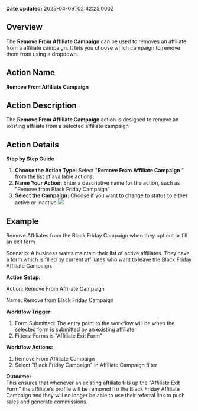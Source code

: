 **Date Updated:** 2025-04-09T02:42:25.000Z

## Overview

The **Remove From Affiliate Campaign**  can be used to removes an affiliate from a affiliate campaign. It lets you choose which campaign to remove them from using a dropdown.

  
## Action Name

**Remove From Affiliate Campaign** 

  
## Action Description

The **Remove From Affiliate Campaign** action is designed to remove an existing affiliate from a selected affiliate campaign

  
## Action Details

**Step by Step Guide**

  
1. **Choose the Action Type:** Select "**Remove From Affiliate Campaign** " from the list of available actions.
2. **Name Your Action:** Enter a descriptive name for the action, such as "Remove from Black Friday Campaign"
3. **Select the Campaign:** Choose if you want to change to status to either active or inactive.![](https://s3.amazonaws.com/cdn.freshdesk.com/data/helpdesk/attachments/production/155031803920/original/e3yW-8xW5U04OAqqRLcPaMXpnEkHEuZyDg.png?1724840106)
  
  
## Example

Remove Affiliates from the Black Friday Campaign when they opt out or fill an exit form

Scenario: A business wants maintain their list of active affiliates. They have a form which is filled by current affiliates who want to leave the Black Friday Affiliate Campaign.
  
  
**Action Setup:**

Action: Remove From Affiliate Campaign

Name: Remove from Black Friday Campaign
  
  
**Workflow Trigger:**

1. Form Submitted: The entry point to the workflow will be when the selected form is submitted by an existing affiliate
2. Filters: Forms is "Affiliate Exit Form"

  
**Workflow Actions:**

1. Remove From Affiliate Campaign
2. Select "Black Friday Campaign" in Affiliate Campaign filter
  
  
**Outcome:**  
This ensures that whenever an existing affiliate fills up the "Affiliate Exit Form" the affiliate's profile will be removed fro the Black Friday Affiliate Campaign and they will no longer be able to use their referral link to push sales and generate commissions.